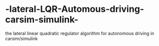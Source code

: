 # -lateral-LQR-Automous-driving-carsim-simulink-
the lateral linear quadratic regulator algorithm for autonomous driving in carsim/simulink 

